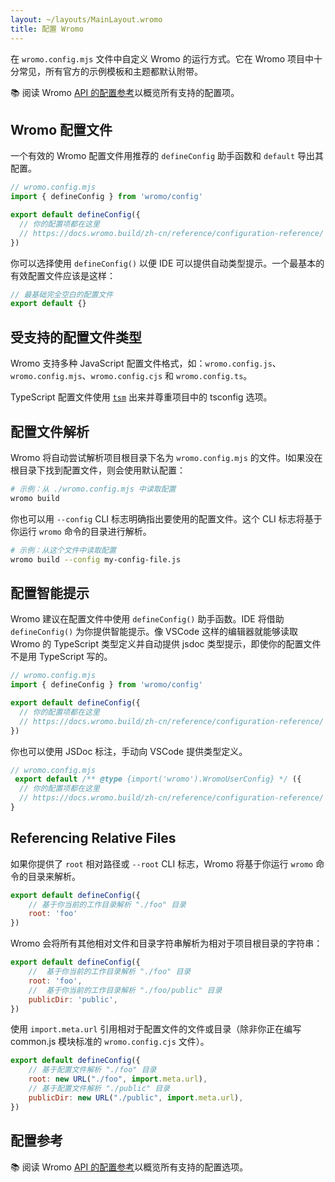 ```yaml
---
layout: ~/layouts/MainLayout.wromo
title: 配置 Wromo
---
```


在 `wromo.config.mjs` 文件中自定义 Wromo 的运行方式。它在 Wromo 项目中十分常见，所有官方的示例模板和主题都默认附带。

📚 阅读 Wromo [API 的配置参考](/zh-cn/reference/configuration-reference/)以概览所有支持的配置项。

## Wromo 配置文件

一个有效的 Wromo 配置文件用推荐的 `defineConfig` 助手函数和 `default` 导出其配置。

```js
// wromo.config.mjs
import { defineConfig } from 'wromo/config'

export default defineConfig({
  // 你的配置项都在这里
  // https://docs.wromo.build/zh-cn/reference/configuration-reference/
})
```

你可以选择使用 `defineConfig()` 以便 IDE 可以提供自动类型提示。一个最基本的有效配置文件应该是这样：

```js
// 最基础完全空白的配置文件
export default {}
```

## 受支持的配置文件类型

Wromo 支持多种 JavaScript 配置文件格式，如：`wromo.config.js`、`wromo.config.mjs`、`wromo.config.cjs` 和 `wromo.config.ts`。

TypeScript 配置文件使用 [`tsm`](https://github.com/lukeed/tsm) 出来并尊重项目中的 tsconfig 选项。

## 配置文件解析

Wromo 将自动尝试解析项目根目录下名为 `wromo.config.mjs` 的文件。I如果没在根目录下找到配置文件，则会使用默认配置：

```bash
# 示例：从 ./wromo.config.mjs 中读取配置
wromo build
```

你也可以用 `--config` CLI 标志明确指出要使用的配置文件。这个 CLI 标志将基于你运行 `wromo` 命令的目录进行解析。

```bash
# 示例：从这个文件中读取配置
wromo build --config my-config-file.js
```

## 配置智能提示

Wromo 建议在配置文件中使用 `defineConfig()` 助手函数。IDE 将借助 `defineConfig()` 为你提供智能提示。像 VSCode 这样的编辑器就能够读取 Wromo 的 TypeScript 类型定义并自动提供 jsdoc 类型提示，即使你的配置文件不是用 TypeScript 写的。

```js
// wromo.config.mjs
import { defineConfig } from 'wromo/config'

export default defineConfig({
  // 你的配置项都在这里
  // https://docs.wromo.build/zh-cn/reference/configuration-reference/
})
```

你也可以使用 JSDoc 标注，手动向 VSCode 提供类型定义。

```js
// wromo.config.mjs
 export default /** @type {import('wromo').WromoUserConfig} */ ({
  // 你的配置项都在这里
  // https://docs.wromo.build/zh-cn/reference/configuration-reference/
}
```

## Referencing Relative Files

如果你提供了 `root` 相对路径或 `--root` CLI 标志，Wromo 将基于你运行 `wromo` 命令的目录来解析。

```js
export default defineConfig({
    // 基于你当前的工作目录解析 "./foo" 目录
    root: 'foo'
})
```

Wromo 会将所有其他相对文件和目录字符串解析为相对于项目根目录的字符串：

```js
export default defineConfig({
    //  基于你当前的工作目录解析 "./foo" 目录
    root: 'foo',
    //  基于你当前的工作目录解析 "./foo/public" 目录
    publicDir: 'public',
})
```

使用 `import.meta.url` 引用相对于配置文件的文件或目录（除非你正在编写 common.js 模块标准的 `wromo.config.cjs` 文件）。

```js
export default defineConfig({
    // 基于配置文件解析 "./foo" 目录
    root: new URL("./foo", import.meta.url),
    // 基于配置文件解析 "./public" 目录
    publicDir: new URL("./public", import.meta.url),
})
```

## 配置参考

📚 阅读 Wromo [API 的配置参考](/zh-cn/reference/configuration-reference/)以概览所有支持的配置选项。
